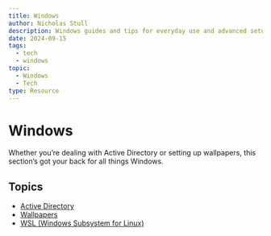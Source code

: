 ```yaml
---
title: Windows
author: Nicholas Stull
description: Windows guides and tips for everyday use and advanced setups.
date: 2024-09-15
tags:
  - tech
  - windows
topic:
  - Windows
  - Tech
type: Resource
---
```


# Windows

Whether you’re dealing with Active Directory or setting up wallpapers, this section’s got your back for all things Windows.

## Topics

- [Active Directory](./active_directory.md)
- [Wallpapers](./wallpapers.md)
- [WSL (Windows Subsystem for Linux)](./WSL.md)
